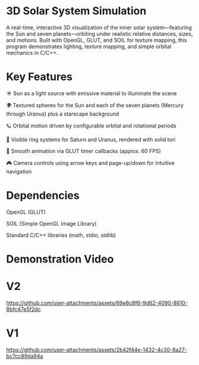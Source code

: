 # 3D Solar System Simulation

A real-time, interactive 3D visualization of the inner solar system—featuring the Sun and seven planets—orbiting under realistic relative distances, sizes, and motions. Built with OpenGL, GLUT, and SOIL for texture mapping, this program demonstrates lighting, texture mapping, and simple orbital mechanics in C/C++.

# Key Features

☀️ Sun as a light source with emissive material to illuminate the scene

🌍 Textured spheres for the Sun and each of the seven planets (Mercury through Uranus) plus a starscape background

🪐 Orbital motion driven by configurable orbital and rotational periods

💫 Visible ring systems for Saturn and Uranus, rendered with solid tori

🔄 Smooth animation via GLUT timer callbacks (approx. 60 FPS)

🎮 Camera controls using arrow keys and page-up/down for intuitive navigation

# Dependencies

OpenGL (GLUT)

SOIL (Simple OpenGL Image Library)

Standard C/C++ libraries (math, stdio, stdlib)

# Demonstration Video

# V2


https://github.com/user-attachments/assets/69e6c8f6-9d62-4090-8610-8bfc47e5f2dc


# V1
https://github.com/user-attachments/assets/2b42f44e-1432-4c30-8a27-bc7cc89da94a

